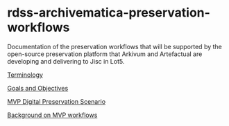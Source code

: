# rdss-archivematica-preservation-workflows
Documentation of the preservation workflows that will be supported by the open-source preservation platform that Arkivum and Artefactual are developing and delivering to Jisc in Lot5.

[Terminology](Terminology.md)

[Goals and Objectives](GoalsAndObjectives.md)

[MVP Digital Preservation Scenario](MVPDigitalPreservationScenario.md)

[Background on MVP workflows](MVPWorkflowBackground.md)
